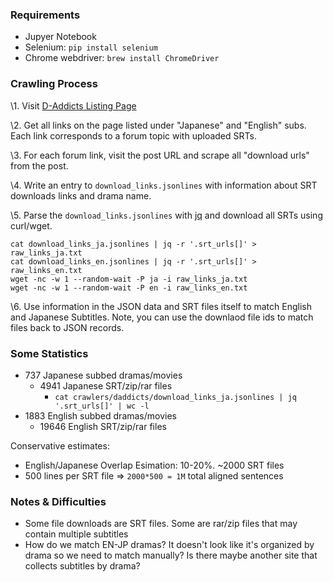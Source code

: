 ### Requirements

- Jupyer Notebook
- Selenium: `pip install selenium`
- Chrome webdriver: `brew install ChromeDriver`

### Crawling Process

\1. Visit [D-Addicts Listing Page](http://www.d-addicts.com/forums/page/subtitles?sid=c00e06662e59c449c2b2814b22e7bc90)

\2. Get all links on the page listed under "Japanese" and "English" subs. Each link corresponds to a forum topic with uploaded SRTs.

\3. For each forum link, visit the post URL and scrape all "download urls" from the post.

\4. Write an entry to `download_links.jsonlines` with information about SRT downloads links and drama name.

\5. Parse the `download_links.jsonlines` with [jq](https://stedolan.github.io/jq/) and download all SRTs using curl/wget.

```
cat download_links_ja.jsonlines | jq -r '.srt_urls[]' > raw_links_ja.txt
cat download_links_en.jsonlines | jq -r '.srt_urls[]' > raw_links_en.txt
wget -nc -w 1 --random-wait -P ja -i raw_links_ja.txt
wget -nc -w 1 --random-wait -P en -i raw_links_en.txt
```

\6. Use information in the JSON data and SRT files itself to match English and Japanese Subtitles. Note, you can use the downlaod file ids to match files back to JSON records.


### Some Statistics

- 737 Japanese subbed dramas/movies
  - 4941 Japanese SRT/zip/rar files
    - `cat crawlers/daddicts/download_links_ja.jsonlines | jq '.srt_urls[]' | wc -l`
- 1883 English subbed dramas/movies
  - 19646 English SRT/zip/rar files

Conservative estimates:

- English/Japanese Overlap Esimation: 10-20%. ~2000 SRT files
- 500 lines per SRT file => `2000*500 = 1M` total aligned sentences

### Notes & Difficulties

- Some file downloads are SRT files. Some are rar/zip files that may contain multiple subtitles
- How do we match EN-JP dramas? It doesn't look like it's organized by drama so we need to match manually? Is there maybe another site that collects subtitles by drama?


